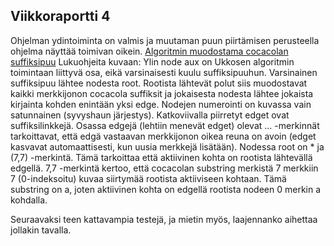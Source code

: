## Viikkoraportti 4

Ohjelman ydintoiminta on valmis ja muutaman puun piirtämisen perusteella ohjelma näyttää toimivan oikein.  [Algoritmin muodostama cocacolan suffiksipuu](https://github.com/Hansuzu/tlab/tree/master/doc/cocacola.png) Lukuohjeita kuvaan: Ylin node aux on Ukkosen algoritmin toimintaan liittyvä osa, eikä varsinaisesti kuulu suffiksipuuhun. Varsinainen suffiksipuu lähtee nodesta root. Rootista lähtevät polut siis muodostavat kaikki merkkijonon cocacola suffiksit ja jokaisesta nodesta lähtee jokaista kirjainta kohden enintään yksi edge. Nodejen numerointi on kuvassa vain satunnainen (syvyshaun järjestys). Katkoviivalla piirretyt edget ovat suffiksilinkkejä. Osassa edgejä (lehtiin menevät edget) olevat ... -merkinnät tarkoittavat, että edgä vastaavan merkkijonon oikea reuna on avoin (edget kasvavat automaattisesti, kun uusia merkkejä lisätään). Nodessa root on * ja (7,7) -merkintä. Tämä tarkoittaa että aktiivinen kohta on rootista lähtevällä edgellä. 7,7 -merkintä kertoo, että cocacolan substring merkistä 7 merkkiin 7 (0-indeksoitu) kuvaa siirtymää rootista aktiiviseen kohtaan. Tämä substring on a, joten aktiivinen kohta on edgellä rootista nodeen 0 merkin a kohdalla.

Seuraavaksi teen kattavampia testejä, ja mietin myös, laajennanko aihettaa jollakin tavalla.